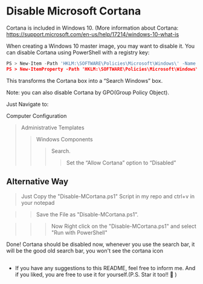 # Disable Microsoft Cortana

Cortana is included in Windows 10. (More information about Cortana: https://support.microsoft.com/en-us/help/17214/windows-10-what-is

When creating a Windows 10 master image, you may want to disable it. You can disable Cortana using PowerShell with a registry key:

 ```python
PS > New-Item -Path 'HKLM:\SOFTWARE\Policies\Microsoft\Windows\' -Name 'Windows Search' | Out-Null
PS > New-ItemProperty -Path 'HKLM:\SOFTWARE\Policies\Microsoft\Windows\Windows Search' -Name 'AllowCortana' -PropertyType DWORD -Value '0' | Out-Null
 ```

This transforms the Cortana box into a “Search Windows” box.

Note: you can also disable Cortana by GPO(Group Policy Object).

Just Navigate to:

Computer Configuration
> Administrative Templates
>> Windows Components
>>> Search.
>>>> Set the “Allow Cortana” option to “Disabled”

## Alternative Way 


> Just Copy the "Disable-MCortana.ps1" Script in my repo and ctrl+v in your notepad

>> Save the File as "Disable-MCortana.ps1".

>>> Now Right click on the "Disable-MCortana.ps1" and select "Run with PowerShell"

Done! Cortana should be disabled now, whenever you use the search bar, it will be the good old search bar, you won't see the cortana icon

##
- If you have any suggestions to this README, feel free to inform me. And if you liked, you are free to use it for yourself.(P.S. Star it too!! 😬 )
